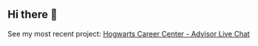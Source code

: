 ## Hi there 👋

See my most recent project: [Hogwarts Career Center - Advisor Live Chat](ttps://github.com/annahanslc/harry-potter-careers)
